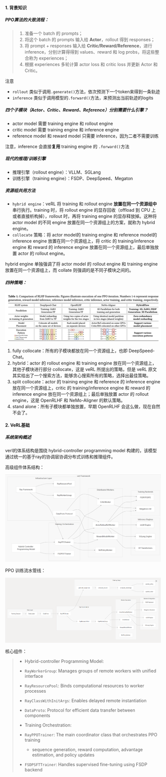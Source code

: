 #### 1. 背景知识

##### PPO算法的大致流程：

>1. 准备一个 batch 的 prompts；
>2. 将这个 batch 的 prompts 输入给 **Actor**，rollout 得到 responses；
>3. 将 prompt + responses 输入给 **Critic/Reward/Reference**，进行 inference，分别计算得得到 values、reward 和 log probs，将这些整合称为 experiences；
>4. 根据 experiences 多轮计算 actor loss 和 critic loss 并更新 Actor 和 Critic。

注意

- `rollout` 类似于调用`.generate()`方法，依次预测下一个token来得到一条轨迹
- `inference` 类似于调用模型的`.forward()`方法，来预测出当前轨迹的logits

##### 四个子模块（Actor、Critic、Reward、Reference）分别需要什么引擎？

- actor model 需要 training engine 和 rollout engine
- critic model 需要 training engine 和 inference engine
- reference model 和 reward model 只需要 inference，因为二者不需要训练

注意，inference 会直接**复用** training engine 的 `.forward()`方法

##### 现代的推理/训练引擎

- 推理引擎（rollout engine）：VLLM、SGLang
- 训练引擎（training engine）：FSDP、DeepSpeed、Megaton

##### 资源组共用方法

- `hybrid engine`：veRL 将 training 和 rollout engine **放置在同一个资源组中**串行执行。training 时，将 rollout engine 的显存回收（offload 到 CPU 上 或者直接析构掉），rollout 时，再将 training engine 的显存释放掉。这种将 actor model 的不同 engine 放置在同一个资源组上的方案，就称为 hybrid engine。
- `collocate` 策略：将 actor model的 training engine 和 reference model的 inference engine 放置在同一个资源组上，将 critic 的 training/inference engine 和 reward 的 inference engine 放置在同一个资源组上，最后单独放置 actor 的 rollout engine。

hybrid engine 单独强调了将 actor model 的 rollout engine 和 training engine 放置在同一个资源组上，而 collate 则强调的是不同子模块之间的。

##### 四种策略：

![img](.\images\placement.png)

1. fully collocate：所有的子模块都放在同一个资源组上，也即 DeepSpeed-Chat。
2. hybrid：actor 的 rollout engine 和 training engine 放在同一个资源组上，其他子模块进行部分 collocate，这是 veRL 所提出的策略，但是 veRL 原文其实给出了一个搜索方法，能够贪心搜索所有的策略，选择出最佳策略。
3. split collocate：actor 的 training engine 和 reference 的 inference engine 放在同一个资源组上，critic 的 training/inference engine 和 reward 的 inference engine 放在同一个资源组上；最后单独放置 actor 的 rollout engine，这是 OpenRLHF 和 NeMo-Aligner 的默认策略。
4. stand alone：所有子模块都单独放置，早期 OpenRLHF 会这么做，现在自然不会了。

#### 2. VeRL基础

#####  系统架构概述

verl的体系结构是围绕 hybrid-controller programming model 构建的，该模型通过统一的基于ray的协调层协调分布式训练和推理组件。

高级组件体系结构：

![image-20250612215059114](.\images\image-20250612215059114.png)

PPO 训练流水管线：

![image-20250612215453144](.\images\image-20250612215453144.png)

核心组件：

>- Hybrid-controller Programming Model:
>
>  - `RayWorkerGroup`: Manages groups of remote workers with unified interface
>
>  - `RayResourcePool`: Binds computational resources to worker processes
>
>  - `RayClassWithInitArgs`: Enables delayed remote instantiation
>
>  - `DataProto`: Protocol for efficient data transfer between components
>
>- Training Orchestration:
>
>  - `RayPPOTrainer`: The main coordinator class that orchestrates PPO training
>    -  sequence generation, reward computation, advantage estimation, and policy updates
>  - `FSDPSFTTrainer`: Handles supervised fine-tuning using FSDP backend 
